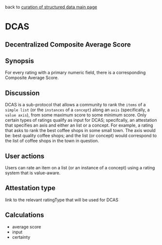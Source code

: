 back to [curation of structured data main page](https://github.com/wds4/tapestry-protocol/blob/main/tips/structuredData/README.md)

DCAS
=====
Decentralized Composite Average Score
-----

## Synopsis

For every rating with a primary numeric field, there is a corresponding Composite Average Score.

## Discussion

DCAS is a sub-protocol that allows a community to rank the `items` of a `simple list` (or the `instances` of a `concept`) along an `axis` (specifically, a `value axis`), from some maximum score to some minimum score. Only certain types of ratings qualify as input for DCAS; specifcally, an attestation that specifies an axis and either an list or a concept. For example, a rating that asks to rank the best coffee shops in some small town. The axis would be: best quality coffee shops; and the list (or concept) would correspond to the list of coffee shops in the town in question.

## User actions

Users can rate an item on a list (or an instance of a concept) using a rating system that is value-aware.

## Attestation type

link to the relevant ratingType that will be used for DCAS

## Calculations

- average score
- input
- certainty
